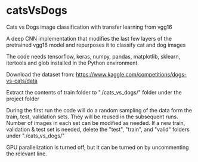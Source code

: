 # catsVsDogs
Cats vs Dogs image classification with transfer learning from vgg16

A deep CNN implementation that modifies the last few layers of the pretrained vgg16 model and repurposes it to classify cat and dog images

The code needs tensorflow, keras, numpy, pandas, matplotlib, sklearn, itertools and glob installed in the Python environment.

Download the dataset from: https://www.kaggle.com/competitions/dogs-vs-cats/data

Extract the contents of train folder to "./cats_vs_dogs/" folder under the project folder

During the first run the code will do a random sampling of the data form the train, test, validation sets. They will be reused in the subsequent runs. Number of images in each set can be modified as needed. If a new train, validation & test set is needed, delete the "test", "train", and "valid" folders under "./cats_vs_dogs/"

GPU parallelization is turned off, but it can be turned on by uncommenting the relevant line.
